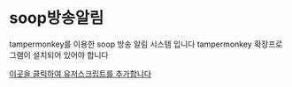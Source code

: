 # soop방송알림
tampermonkey를 이용한 soop 방송 알림 시스템 입니다
tampermonkey 확장프로그램이 설치되어 있어야 합니다

[이곳을 클릭하여 유저스크립트를 추가합니다](https://github.com/qxs0000/sooplive-alart/raw/refs/heads/main/main.user.js)
